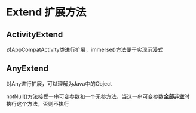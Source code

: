 # Extend 扩展方法

## ActivityExtend
对AppCompatActivity类进行扩展，immerse()方法便于实现沉浸式

## AnyExtend
对Any进行扩展，可以理解为Java中的Object

notNull()方法接受一串可变参数和一个无参方法，当这一串可变参数**全部非空**时执行这个方法，否则不执行